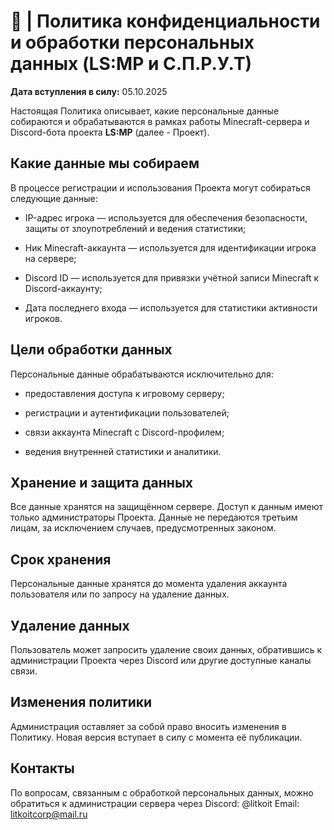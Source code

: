 # 📜 | Политика конфиденциальности и обработки персональных данных (LS:MP и С.П.Р.У.Т)
**Дата вступления в силу:** 05.10.2025

Настоящая Политика описывает, какие персональные данные собираются и обрабатываются в рамках работы Minecraft-сервера и Discord-бота проекта **LS:MP** (далее - Проект).

## Какие данные мы собираем

В процессе регистрации и использования Проекта могут собираться следующие данные:

- IP-адрес игрока — используется для обеспечения безопасности, защиты от злоупотреблений и ведения статистики;

- Ник Minecraft-аккаунта — используется для идентификации игрока на сервере;

- Discord ID — используется для привязки учётной записи Minecraft к Discord-аккаунту;

- Дата последнего входа — используется для статистики активности игроков.

## Цели обработки данных

Персональные данные обрабатываются исключительно для:

- предоставления доступа к игровому серверу;

- регистрации и аутентификации пользователей;

- связи аккаунта Minecraft с Discord-профилем;

- ведения внутренней статистики и аналитики.

## Хранение и защита данных

Все данные хранятся на защищённом сервере.
Доступ к данным имеют только администраторы Проекта.
Данные не передаются третьим лицам, за исключением случаев, предусмотренных законом.

## Срок хранения

Персональные данные хранятся до момента удаления аккаунта пользователя или по запросу на удаление данных.

## Удаление данных

Пользователь может запросить удаление своих данных, обратившись к администрации Проекта через Discord или другие доступные каналы связи.

## Изменения политики

Администрация оставляет за собой право вносить изменения в Политику.
Новая версия вступает в силу с момента её публикации.

## Контакты

По вопросам, связанным с обработкой персональных данных, можно обратиться к администрации сервера через Discord:
@litkoit
Email:
litkoitcorp@mail.ru